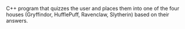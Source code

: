C++ program that quizzes the user and places them into one of the four houses (Gryffindor, HufflePuff, Ravenclaw, Slytherin) based on their answers.
